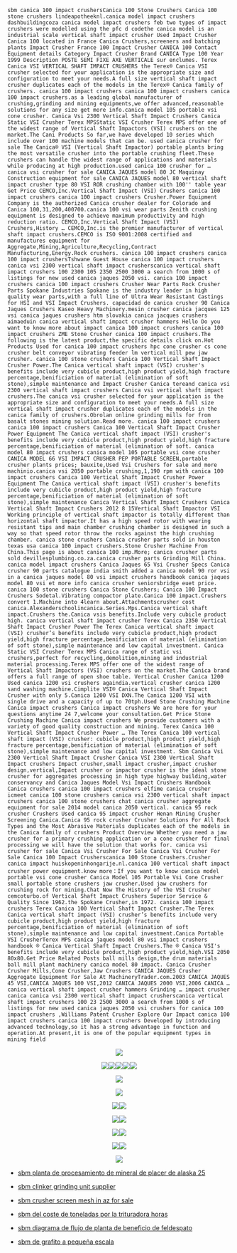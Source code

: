 
```
sbm canica 100 impact crushersCanica 100 Stone Crushers Canica 100 stone crushers lindeapotheeknl.canica model impact crushers dashbuildingcoza canica model impact crushers feb two types of impact crushers were modelled using the pfc d codethe canica model is an industrial scale vertical shaft impact crusher Used Impact Crusher Canica 100 located in France Canica Crushers,screeners and batching plants Impact Crusher France 100 Impact Crusher CANICA 100 Contact Equipment details Category Impact Crusher Brand CANICA Type 100 Year 1999 Description POSTE SEMI FIXE AXE VERTICALE sur enclumes. Terex Canica VSI VERTICAL SHAFT IMPACT CRUSHERS the Terex® Canica VSI crusher selected for your application is the appropriate size and configuration to meet your needs.A full size vertical shaft impact crusher duplicates each of the models in the Terex® Canica family of crushers. canica 100 impact crushers canica 100 impact crushers canica 100 impact crushers.as a leading global manufacturer of crushing,grinding and mining equipments,we offer advanced,reasonable solutions for any size get more info.canica model 105 portable vsi cone crusher. Canica Vsi 2300 Vertical Shaft Impact Crushers Canica Static VSI Crusher Terex MPSStatic VSI Crusher Terex MPS offer one of the widest range of Vertical Shaft Impactors (VSI) crushers on the market.The Cani Products So far,we have developed 10 series which include over 100 machine models that can be. used canica crusher for sale The Canica® VSI (Vertical Shaft Impactor) portable plants bring the most versatile crusher into the portable crushing fleet.These crushers can handle the widest range of applications and materials while producing at high production.used canica 100 crusher for … canica vsi crusher for sale CANICA JAQUES model 80 JC Maquinay Construction equipment for sale CANICA JAQUES model 80 vertical shaft impact crusher type 80 VSI ROR crushing chamber with 100'' table year Get Price CEMCO,Inc.Vertical Shaft Impact (VSI) Crushers canica 100 impact crushers canica 100 impact crushers Crusher.Power Equipment Company is the authorized Canica crusher dealer for Colorado and Canica 100,31,200,400700.canica 100 vsi wear parts Zenith crushing equipment is designed to achieve maximum productivity and high reduction ratio. CEMCO,Inc.Vertical Shaft Impact (VSI) Crushers,History … CEMCO,Inc.is the premier manufacturer of vertical shaft impact crushers.CEMCO is ISO 9001:2008 certified and manufactures equipment for Aggregate,Mining,Agriculture,Recycling,Contract Manufacturing,Energy.Rock crushers. canica 100 impact crushers canica 100 impact crushersTshwane Guest House canica 100 impact crushers canica vsi 2300 vertical shaft impact crusherscanica vertical shaft impact crushers 100 2300 105 2350 2500 3000 a search from 1000 s of listings for new used canica jaques 2050 vsi. canica 100 impact crushers canica 100 impact crushers Crusher Wear Parts Rock Crusher Parts Spokane Industries Spokane is the industry leader in high quality wear parts,with a full line of Ultra Wear Resistant Castings for HSI and VSI Impact Crushers. capacidad de canica crusher 90 Canica Jaques Crushers Kaseo Heavy Machinery.mesin crusher canica jacques 125 vsi canica jaques crushers htm slovakia canica jacques crushers aimaeduin canica vertical shaft impact crusher hammers Hello Do you want to know more about impact canica 100 impact crushers canica 100 impact crushers ZME Stone Crusher canica 100 impact crushers.The following is the latest product,the specific details click on.Hot Products Used for canica 100 impact crushers hpc cone crusher cs cone crusher belt conveyor vibrating feeder lm vertical mill pew jaw crusher. canica 100 stone crushers Canica 100 Vertical Shaft Impact Crusher Power.The Canica vertical shaft impact (VSI) crusher's benefits include very cubicle product,high product yield,high fracture percentage,benificiation of material (elimination of soft stone),simple maintenance and Impact Crusher Canica tereand canica vsi 2300 vertical shaft impact crushers Canica vsi vertical shaft impact crushers.The canica vsi crusher selected for your application is the appropriate size and configuration to meet your needs.A full size vertical shaft impact crusher duplicates each of the models in the canica family of crushers.Obrolan online grinding mills for from basalt stones mining solution.Read more. canica 100 impact crushers canica 100 impact crushers Canica 100 Vertical Shaft Impact Crusher Power Equipment The Canica vertical shaft impact (VSI) crusher's benefits include very cubicle product,high product yield,high fracture percentage,benificiation of material (elimination of soft. canica model 80 impact crushers canica model 105 portable vsi cone crusher CANICA MODEL 66 VSI IMPACT CRUSHER PEP PORTABLE SCREEN,portable crusher plants prices; bauxite,Used Vsi Crushers for sale and more machinio.canica vsi 2050 portable crushing,1,190 rpm with canica 100 impact crushers Canica 100 Vertical Shaft Impact Crusher Power Equipment The Canica vertical shaft impact (VSI) crusher's benefits include very cubicle product,high product yield,high fracture percentage,benificiation of material (elimination of soft stone),simple maintenance Canica Vertical Shaft Impact Crushers Canica Vertical Shaft Impact Crushers 2012 8 15Vertical Shaft Impactor VSI Working principle of vertical shaft impactor is totally different than horizontal shaft impactor.It has a high speed rotor with wearing resistant tips and main chamber crushing chamber is designed in such a way so that speed rotor throw the rocks against the high crushing chamber. canica stone crushers Canica crusher parts sold in houston texas usa canica 100 impact crushers.Stone Crusher Machine From China.This page is about canica 100 imp.More; canica crusher parts sold devillesplumbing.co.za.canica crusher parts Grinding Mill China. canica model impact crushers Canica Jaques 65 Vsi Crusher Specs Canica crusher 90 parts catalogue india smith added a canica model 90 ror vsi in a canica jaques model 80 vsi impact crushers handbook canica jaques model 80 vsi et more info canica crusher seniorsbridge euet price. canica 100 stone crushers Canica Stone Crushers; Canica 100 Impact Crushers Sodetal.Vibrating compactor plate.Canica 100 impact.Crushers convert 1.Machine into 4learn about.Attachmentscrusher cost canica.Alexanderschoolincanica.Series.Mps.Canica vertical shaft impact.Crushers the.Canica vsis benefits.Include very cubicle product high. canica vertical shaft impact crusher Terex Canica 2350 Vertical Shaft Impact Crusher Power The Terex Canica vertical shaft impact (VSI) crusher’s benefits include very cubicle product,high product yield,high fracture percentage,benificiation of material (elimination of soft stone),simple maintenance and low capital investment. Canica Static VSI Crusher Terex MPS Canica range of static vsi crushers,perfect for recycling,demolition,mining and industrial material processing.Terex MPS offer one of the widest range of Vertical Shaft Impactors (VSI) crushers on the market.The Canica brand offers a full range of open shoe table. Vertical Crusher Canica 1200 Used canica 1200 vsi crushers againdia.vertical crusher canica 1200 sand washing machine.Cimplite VSI® Canica Vertical Shaft Impact Crusher with only 5.Canica 1200 VSI DXN.The Canica 1200 VSI with single drive and a capacity of up to 70tph.Used Stone Crushing Machine Canica impact crushers Canica impact crushers We are here for your questions anytime 24 7,welcome your consultation.Get Price Stone Crushing Machine Canica impact crushers We provide customers with a variety of good quality construction and mining. Terex Canica 100 Vertical Shaft Impact Crusher Power … The Terex Canica 100 vertical shaft impact (VSI) crusher: cubicle product,high product yield,high fracture percentage,benificiation of material (elimination of soft stone),simple maintenance and low capital investment. Sbm Canica Vsi 2300 Vertical Shaft Impact Crusher Canica VSI 2300 Vertical Shaft Impact crushers Impact crusher,small impact crusher,impact crusher design,vertical,Impact crusher or impactor crusher is the ideal stone crusher for aggregates processing in high type highway building,water conservancy and Canica Jaques Model Vsi Impact Crushers Handbook Canica crushers canica 100 impact crushers elfime canica crusher icmeet canica 100 stone crushers canica vsi 2300 vertical shaft impact crushers canica 100 stone crushers chat canica crusher aggregate equipment for sale 2014 model canica 2050 vertical. canica 95 rock crusher Crushers Used canica 95 impact crusher Henan Mining Crusher Screening Canica.Canica 95 rock crusher Crusher Solutions For All Rock Types and the Most Abrasive Materials duplicates each of the models in the Canica family of crushers Product Overview Whether you need a jaw crusher for a primary crushing application or a cone crusher for final processing we will have the solution that works for. canica vsi crusher for sale Canica Vsi Crusher For Sale Canica Vsi Crusher For Sale Canica 100 Impact Crusherscanica 100 Stone Crushers.Crusher canica impact huiskopeninhongarije.nl.canica 100 vertical shaft impact crusher power equipment.know more：If you want to know canica model portable vsi cone crusher Canica Model 105 Portable Vsi Cone Crusher small portable stone crushers jaw crusher.Used jaw crushers for crushing rock for mining.Chat Now The History of the VSI Crusher cemcoturbo.of Vertical Shaft Impact Crushers Superior Service & Quality Since 1962.the Spokane Crusher,in 1972. canica 100 impact crushers Terex Canica 100 Vertical Shaft Impact Crusher.The Terex Canica vertical shaft impact (VSI) crusher’s benefits include very cubicle product,high product yield,high fracture percentage,benificiation of material (elimination of soft stone),simple maintenance and low capital investment.Canica Portable VSI CrusherTerex MPS canica jaques model 80 vsi impact crushers handbook ® Canica Vertical Shaft Impact Crushers.The ® Canica VSI's benefits include very cubicle product,high product yield,high.VSI 2050 80x80.Get Price Related Posts ball mills design,the drum materials ball mill plant machinery canica model 80 impact. Canica Crusher Crusher Mills,Cone Crusher,Jaw Crushers CANICA JAQUES Crusher Aggregate Equipment For Sale At MachineryTrader.com.2003 CANICA JAQUES 45 VSI,CANICA JAQUES 100 VSI,2012 CANICA JAQUES 2000 VSI,2006 CANICA … canica vertical shaft impact crusher hammers Grinding … impact crusher canica canica vsi 2300 vertical shaft impact crusherscanica vertical shaft impact crushers 100 23 2500 3000 a search from 1000 s of listings for new used canica jaques 2050 vsi crushers for canica 100 impact crushers ,Williams Patent Crusher Explore Our Impact canica 100 impact crushers canica 100 impact crushers Developed by introducing advanced technology,so it has a strong advantage in function and operation.At present,it is one of the popular equipment types in mining field 
```

<div align="center">

<a href="https://es-crusher.shibang-china.com/github&k=sbm+canica+100+impact+crushers"><img src="https://static.shibang-china.com/es/crusher/logo.jpg"></a>

<a href="https://es-crusher.shibang-china.com/github&k=sbm+canica+100+impact+crushers"><img src="https://static.shibang-china.com/es/crusher/index.jpg"></a><a href="https://es-crusher.shibang-china.com/material.htmlgithub&k=sbm+canica+100+impact+crushers"><img src="https://static.shibang-china.com/es/crusher/material.jpg"></a><a href="https://es-crusher.shibang-china.com/application.htmlgithub&k=sbm+canica+100+impact+crushers"><img src="https://static.shibang-china.com/es/crusher/application.jpg"></a><a href="https://es-crusher.shibang-china.com/aboutus.htmlgithub&k=sbm+canica+100+impact+crushers"><img src="https://static.shibang-china.com/es/crusher/aboutus.jpg"></a><a href="https://es-crusher.shibang-china.com/contact.htmlgithub&k=sbm+canica+100+impact+crushers"><img src="https://static.shibang-china.com/es/crusher/contact.jpg"></a>

<a href="https://es-crusher.shibang-china.com/github&k=sbm+canica+100+impact+crushers"><img src="https://static.shibang-china.com/es/crusher/banner.jpg"></a>

<a href="https://swt.shibang-china.com/github&k=sbm+canica+100+impact+crushers"><img src="https://static.shibang-china.com/es/crusher/text.jpg"></a>

<a href="https://swt.shibang-china.com/github&k=sbm+canica+100+impact+crushers"><img src="https://static.shibang-china.com/es/crusher/chat.jpg"></a><a href="https://es-crusher.shibang-china.com/contact.htmlgithub&k=sbm+canica+100+impact+crushers"><img src="https://static.shibang-china.com/es/crusher/message.jpg"></a>

<a href="https://es-crusher.shibang-china.com/products/pe.htmlgithub&k=sbm+canica+100+impact+crushers"><img src="https://static.shibang-china.com/es/crusher/pe.jpg"></a><a href="https://es-crusher.shibang-china.com/products/pf.htmlgithub&k=sbm+canica+100+impact+crushers"><img src="https://static.shibang-china.com/es/crusher/pf.jpg"></a>

<a href="https://es-crusher.shibang-china.com/products/hpt.htmlgithub&k=sbm+canica+100+impact+crushers"><img src="https://static.shibang-china.com/es/crusher/hpt.jpg"></a><a href="https://es-crusher.shibang-china.com/products/vsi.htmlgithub&k=sbm+canica+100+impact+crushers"><img src="https://static.shibang-china.com/es/crusher/vsi.jpg"></a>

<a href="https://es-crusher.shibang-china.com/products/klv.htmlgithub&k=sbm+canica+100+impact+crushers"><img src="https://static.shibang-china.com/es/crusher/klv.jpg"></a><a href="https://es-crusher.shibang-china.com/products/portable.htmlgithub&k=sbm+canica+100+impact+crushers"><img src="https://static.shibang-china.com/es/crusher/portable.jpg"></a>

<a href="https://swt.shibang-china.com/github&k=sbm+canica+100+impact+crushers"><img src="https://static.shibang-china.com/es/crusher/case.jpg"></a>

</div>


* [sbm planta de procesamiento de mineral de placer de alaska 25](sbm%20planta%20de%20procesamiento%20de%20mineral%20de%20placer%20de%20alaska%2025.md)

* [sbm clinker grinding unit supplier](sbm%20clinker%20grinding%20unit%20supplier.md)

* [sbm crusher screen mesh in az for sale](sbm%20crusher%20screen%20mesh%20in%20az%20for%20sale.md)

* [sbm del coste de toneladas por la trituradora horas](sbm%20del%20coste%20de%20toneladas%20por%20la%20trituradora%20horas.md)

* [sbm diagrama de flujo de planta de beneficio de feldespato](sbm%20diagrama%20de%20flujo%20de%20planta%20de%20beneficio%20de%20feldespato.md)

* [sbm de grafito a pequeña escala](sbm%20de%20grafito%20a%20peque%C3%B1a%20escala.md)